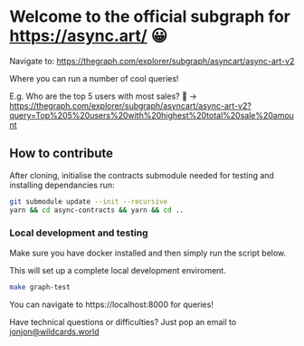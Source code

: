 # Welcome to the official subgraph for https://async.art/ 😀

Navigate to: https://thegraph.com/explorer/subgraph/asyncart/async-art-v2

Where you can run a number of cool queries!

E.g. Who are the top 5 users with most sales? 🤔
-> https://thegraph.com/explorer/subgraph/asyncart/async-art-v2?query=Top%205%20users%20with%20highest%20total%20sale%20amount



## How to contribute 
After cloning, initialise the contracts submodule needed for testing and installing dependancies run:

```bash
git submodule update --init --recursive
yarn && cd async-contracts && yarn && cd ..
```

### Local development and testing
Make sure you have docker installed and then simply run the script below.

This will set up a complete local development enviroment.

```bash
make graph-test
```
You can navigate to https://localhost:8000 for queries!

Have technical questions or difficulties? Just pop an email to jonjon@wildcards.world
